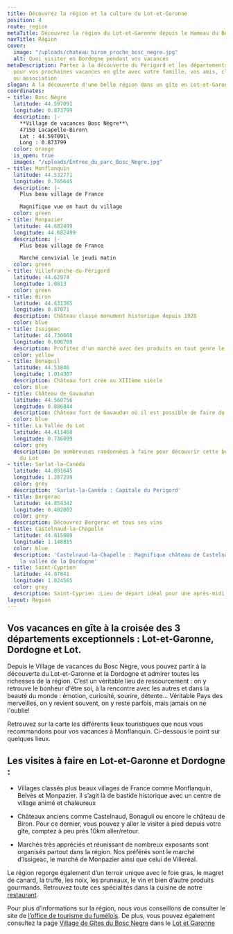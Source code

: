 ```yaml
---
title: Découvrez la région et la culture du Lot-et-Garonne
position: 4
route: region
metaTitle: Découvrez la région du Lot-et-Garonne depuis le Hameau du Bosc Nègre
navTitle: Région
cover:
  image: "/uploads/chateau_biron_proche_bosc_negre.jpg"
  alt: Quoi visiter en Dordogne pendant vos vacances
metaDescription: Partez à la découverte du Périgord et les départements limitrophe
  pour vos prochaines vacances en gîte avec votre famille, vos amis, clus sportif
  ou association
slogan: A la découverte d'une belle région dans un gîte en Lot-et-Garonne
coordinates:
- title: Bosc Nègre
  latitude: 44.597091
  longitude: 0.873799
  description: |-
    **Village de vacances Bosc Nègre**\
    47150 Lacapelle-Biron\
    Lat : 44.597091\
    Long : 0.873799
  color: orange
  is_open: true
  images: "/uploads/Entree_du_parc_Bosc_Negre.jpg"
- title: Monflanquin
  latitude: 44.532771
  longitude: 0.765645
  description: |-
    Plus beau village de France

    Magnifique vue en haut du village
  color: green
- title: Monpazier
  latitude: 44.682499
  longitude: 44.682499
  description: |-
    Plus beau village de France

    Marché convivial le jeudi matin
  color: green
- title: Villefranche-du-Périgord
  latitude: 44.62974
  longitude: 1.0813
  color: green
- title: Biron
  latitude: 44.631365
  longitude: 0.87071
  description: Château classé monument historique depuis 1928
  color: blue
- title: Issigeac
  latitude: 44.730668
  longitude: 0.606769
  description: Profitez d'un marché avec des produits en tout genre le dimanche matin
  color: yellow
- title: Bonaguil
  latitude: 44.53846
  longitude: 1.014307
  description: Château fort crée au XIIIème siècle
  color: blue
- title: Château de Gavaudun
  latitude: 44.560756
  longitude: 0.886844
  description: Château fort de Gavaudun où il est possible de faire du rappel en été
  color: blue
- title: La Vallée du Lot
  latitude: 44.411468
  longitude: 0.736099
  color: grey
  description: De nombreuses randonnées à faire pour découvrir cette belle vallée
    du Lot
- title: Sarlat-la-Canéda
  latitude: 44.891645
  longitude: 1.207299
  color: grey
  description: 'Sarlat-la-Canéda : Capitale du Perigord'
- title: Bergerac
  latitude: 44.854342
  longitude: 0.482802
  color: grey
  description: Découvrez Bergerac et tous ses vins
- title: Castelnaud-la-Chapelle
  latitude: 44.815989
  longitude: 1.148815
  color: blue
  description: 'Castelnaud-la-Chapelle : Magnifique château de Castelnaud surplombant
    la vallée de la Dordogne'
- title: Saint-Cyprien
  latitude: 44.87841
  longitude: 1.024565
  color: grey
  description: Saint-Cyprien :Lieu de départ idéal pour une après-midi canoë
layout: Region
---
```


## Vos vacances en gîte à la croisée des 3 départements exceptionnels : Lot-et-Garonne, Dordogne et Lot.

Depuis le Village de vacances du Bosc Nègre, vous pouvez partir à la découverte du Lot-et-Garonne et la Dordogne et admirer toutes les richesses de la région. C’est un véritable lieu de ressourcement : on y retrouve le bonheur d'être soi, à la rencontre avec les autres et dans la beauté du monde : émotion, curiosité, sourire, détente... Véritable Pays des merveilles, on y revient souvent, on y reste parfois, mais jamais on ne l'oublie!

Retrouvez sur la carte les différents lieux touristiques que nous vous recommandons pour vos vacances à Monflanquin. Ci-dessous le point sur quelques lieux.

## Les visites à faire en Lot-et-Garonne et Dordogne :

* Villages classés plus beaux villages de France comme Monflanquin, Belvès et Monpazier. Il s’agit là de bastide historique avec un centre de village animé et chaleureux

* Châteaux anciens comme Castelnaud, Bonaguil ou encore le château de Biron. Pour ce dernier, vous pouvez y aller le visiter à pied depuis votre gîte, comptez à peu près 10km aller/retour.

* Marchés très appréciés et réunissant de nombreux exposants sont organisés partout dans la région. Nos préférés sont le marché d’Issigeac, le marché de Monpazier ainsi que celui de Villeréal.

Le région regorge également d’un terroir unique avec le foie gras, le magret de canard, la truffe, les noix, les pruneaux, le vin et bien d’autre produits gourmands. Retrouvez toute ces spécialités dans la cuisine de notre [restaurant](/restaurant/).

Pour plus d’informations sur la région, nous vous conseillons de consulter le site de [l’office de tourisme du fumélois](http://www.tourisme-fumel.com/fr/decouvrir/5-visites.html#.VOGfpfmG-So). De plus, vous pouvez également consultez la page [Village de Gîtes du Bosc Negre](http://www.villagesdegites.fr/fr/il4-village_i65573-village-de-vacances-bosc-negre-lot-et-garonne.aspx) dans le [Lot et Garonne](http://www.villagesdegites.fr/fr/il4-villages_p29-lot-et-garonne.aspx)
